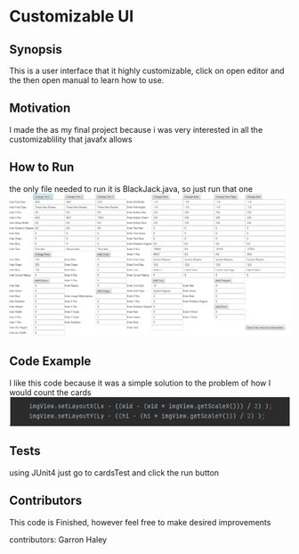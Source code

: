 # Customizable UI
## Synopsis
This is a user interface that it highly customizable, click on open editor and the then open manual to learn how to use.
## Motivation
I made the as my final project because i was very interested in all the customizablility that javafx allows
## How to Run
the only file needed to run it is BlackJack.java, so just run that one
<img src="game.PNG" />
## Code Example
I like this code because it was a simple solution to the problem of how I would count the cards 
<img src="Capture.PNG" />
## Tests
using JUnit4 just go to cardsTest and click the run button
## Contributors
<p>This code is Finished, however feel free to make desired improvements</p>
<p>contributors: Garron Haley</p>
